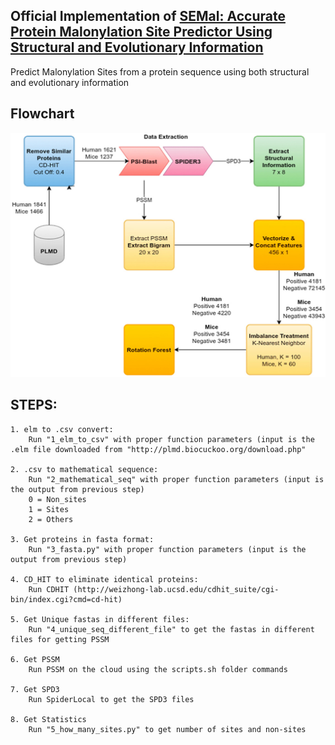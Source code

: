 ## Official Implementation of [SEMal: Accurate Protein Malonylation Site Predictor Using Structural and Evolutionary Information](https://www.sciencedirect.com/science/article/abs/pii/S001048252030353X)

Predict Malonylation Sites from a protein sequence using both structural and evolutionary information

## Flowchart
![Flowchart](./flowchart.jpg)

## STEPS:  
    1. elm to .csv convert:
        Run "1_elm_to_csv" with proper function parameters (input is the .elm file downloaded from "http://plmd.biocuckoo.org/download.php"

    2. .csv to mathematical sequence:
        Run "2_mathematical_seq" with proper function parameters (input is the output from previous step)
        0 = Non_sites
        1 = Sites
        2 = Others

    3. Get proteins in fasta format:
        Run "3_fasta.py" with proper function parameters (input is the output from previous step)

    4. CD_HIT to eliminate identical proteins:
        Run CDHIT (http://weizhong-lab.ucsd.edu/cdhit_suite/cgi-bin/index.cgi?cmd=cd-hit)

    5. Get Unique fastas in different files:
        Run "4_unique_seq_different_file" to get the fastas in different files for getting PSSM

    6. Get PSSM
        Run PSSM on the cloud using the scripts.sh folder commands

    7. Get SPD3
        Run SpiderLocal to get the SPD3 files

    8. Get Statistics
        Run "5_how_many_sites.py" to get number of sites and non-sites

